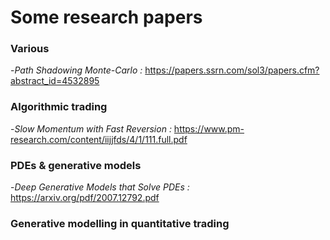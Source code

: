 # Some research papers

### Various
-*Path Shadowing Monte-Carlo :*  https://papers.ssrn.com/sol3/papers.cfm?abstract_id=4532895

### Algorithmic trading
-*Slow Momentum with Fast Reversion :* https://www.pm-research.com/content/iijjfds/4/1/111.full.pdf

### PDEs & generative models
-*Deep Generative Models that Solve PDEs :* https://arxiv.org/pdf/2007.12792.pdf

### Generative modelling in quantitative trading
